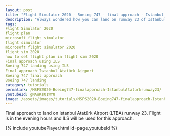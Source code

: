 ```yaml
---
layout: post
title: "Flight Simulator 2020 - Boeing 747 - final approach - Istanbul Atatürk runway 23"
description: "Always wondered how you can land on runway 23 of Istanbul Atatürk airport, check this video"
tags:
Flight Simulator 2020
flight plan
microsoft flight simulator
flight simulator
microsoft flight simulator 2020
flight sim 2020
how to set flight plan in flight sim 2020
Final approach using ILS
Boeing 747 landing using ILS
Final approach Istanbul Atatürk Airport
Boeing 747 final approach
Boeing 747 landing
category: tutorials
permalink: /MSFS2020-Boeing747-finalapproach-IstanbulAtatürkrunway23/
youtubeId: gMAuKs01WY8
image: /assets/images/tutorials/MSFS2020-Boeing747-finalapproach-IstanbulAtatürkrunway23.jpg
---
```

Final approach to land on Istanbul Atatürk Airport (LTBA) runway 23.
Flight is in the evening hours and ILS will be used for this approach.

{% include youtubePlayer.html id=page.youtubeId %}